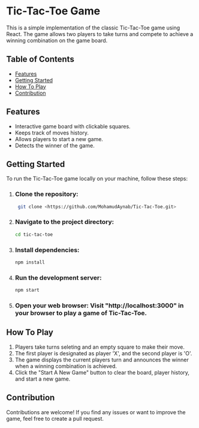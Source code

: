 # Tic-Tac-Toe Game 

This is a simple implementation of the classic Tic-Tac-Toe game using React. The game allows two players to take turns and compete to achieve a winning combination on the game board.

## Table of Contents

  - [Features](#features)
  - [Getting Started](#getting-started)
  - [How To Play](#how-to-play)
  - [Contribution](#contribution)

## Features 
- Interactive game board with clickable squares.
- Keeps track of moves history.
- Allows players to start a new game.
- Detects the winner of the game.

## Getting Started

To run the Tic-Tac-Toe game locally on your machine, follow these steps:

1. ### **Clone the repository:**
   ```bash
    git clone <https://github.com/MohamudAynab/Tic-Tac-Toe.git>
    ```
2. ### **Navigate to the project directory:**
   ```bash
   cd tic-tac-toe
   ```
3. ### **Install dependencies:**
   ```bash
   npm install
      ```
4. ### **Run the development server:**
   ```bash
   npm start
      ```

5. ### **Open your web browser:**    Visit "http://localhost:3000" in your browser to play a game of Tic-Tac-Toe.    

   
   



## How To Play

1. Players take turns seleting and an empty square to make their move.
2. The first player is designated as player 'X', and the second player is 'O'.
3. The game displays the current players turn and announces the winner when a winning combination is achieved. 
4. Click the "Start A New Game" button to clear the board, player history, and start a new game.


## Contribution

Contributions are welcome! If you find any issues or want to improve the game, feel free
to create a pull request.








